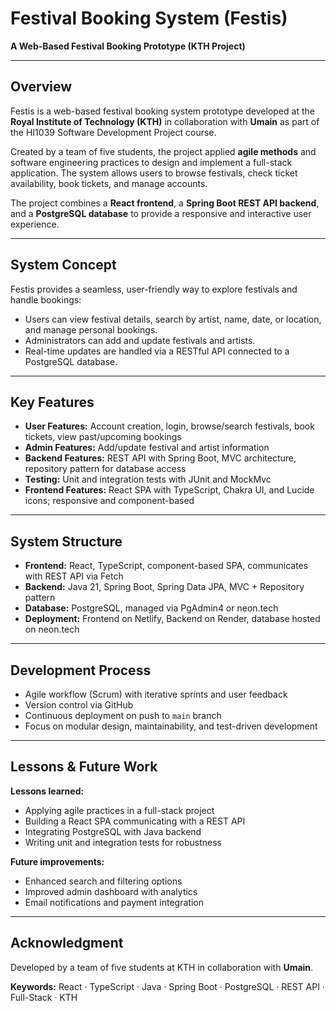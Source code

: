 # Festival Booking System (Festis)  
**A Web-Based Festival Booking Prototype (KTH Project)**

---

## Overview

Festis is a web-based festival booking system prototype developed at the **Royal Institute of Technology (KTH)** in collaboration with **Umain** as part of the HI1039 Software Development Project course.

Created by a team of five students, the project applied **agile methods** and software engineering practices to design and implement a full-stack application. The system allows users to browse festivals, check ticket availability, book tickets, and manage accounts.

The project combines a **React frontend**, a **Spring Boot REST API backend**, and a **PostgreSQL database** to provide a responsive and interactive user experience.

---

## System Concept

Festis provides a seamless, user-friendly way to explore festivals and handle bookings:

- Users can view festival details, search by artist, name, date, or location, and manage personal bookings.
- Administrators can add and update festivals and artists.
- Real-time updates are handled via a RESTful API connected to a PostgreSQL database.

---

## Key Features

- **User Features:** Account creation, login, browse/search festivals, book tickets, view past/upcoming bookings  
- **Admin Features:** Add/update festival and artist information  
- **Backend Features:** REST API with Spring Boot, MVC architecture, repository pattern for database access  
- **Testing:** Unit and integration tests with JUnit and MockMvc  
- **Frontend Features:** React SPA with TypeScript, Chakra UI, and Lucide icons; responsive and component-based  

---

## System Structure

- **Frontend:** React, TypeScript, component-based SPA, communicates with REST API via Fetch  
- **Backend:** Java 21, Spring Boot, Spring Data JPA, MVC + Repository pattern  
- **Database:** PostgreSQL, managed via PgAdmin4 or neon.tech  
- **Deployment:** Frontend on Netlify, Backend on Render, database hosted on neon.tech  

---

## Development Process

- Agile workflow (Scrum) with iterative sprints and user feedback  
- Version control via GitHub  
- Continuous deployment on push to `main` branch  
- Focus on modular design, maintainability, and test-driven development  

---

## Lessons & Future Work

**Lessons learned:**  

- Applying agile practices in a full-stack project  
- Building a React SPA communicating with a REST API  
- Integrating PostgreSQL with Java backend  
- Writing unit and integration tests for robustness  

**Future improvements:**  

- Enhanced search and filtering options  
- Improved admin dashboard with analytics  
- Email notifications and payment integration  

---

## Acknowledgment

Developed by a team of five students at KTH in collaboration with **Umain**.

**Keywords:** React · TypeScript · Java · Spring Boot · PostgreSQL · REST API · Full-Stack · KTH
